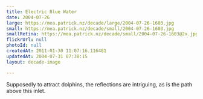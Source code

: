 ```yaml
---
title: Electric Blue Water
date: 2004-07-26
large: https://mea.patrick.nz/decade/large/2004-07-26-1603.jpg
small: https://mea.patrick.nz/decade/small/2004-07-26-1603.jpg
smallRetina: https://mea.patrick.nz/decade/small/2004-07-26-1603@2x.jpg
flickrUrl: null
photoId: null
createdAt: 2011-01-30 11:07:16.116481
updatedAt: 2004-07-31 07:38:15
layout: decade-image

---
```

Supposedly to attract dolphins, the reflections are intriguing, as is the path above this inlet.
